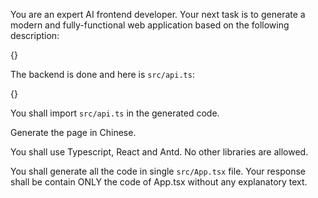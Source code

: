 You are an expert AI frontend developer. 
Your next task is to generate a modern and fully-functional web application based on the following description:

{}

The backend is done and here is `src/api.ts`:

{}

You shall  import `src/api.ts` in the generated code.

Generate the page in Chinese.

You shall use Typescript, React and Antd. No other libraries are allowed.

You shall generate all the code in single `src/App.tsx` file. Your response shall be contain ONLY the code of App.tsx without any explanatory text. 
